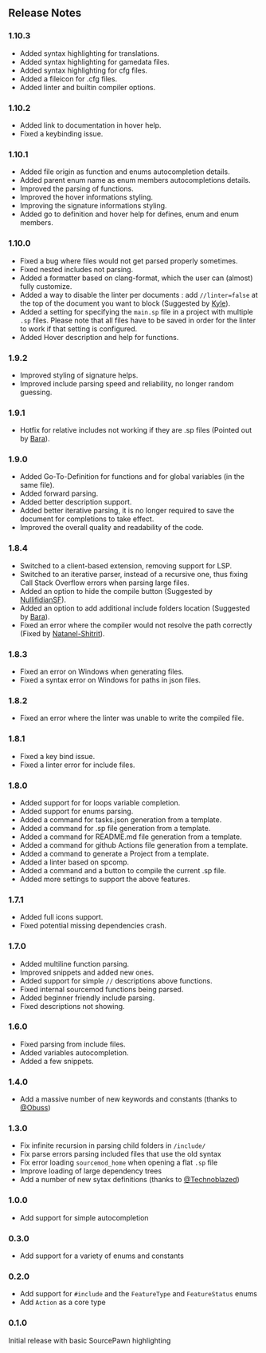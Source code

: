 ## Release Notes

### 1.10.3
 - Added syntax highlighting for translations.
 - Added syntax highlighting for gamedata files.
 - Added syntax highlighting for cfg files.
 - Added a fileicon for .cfg files.
 - Added linter and builtin compiler options.

### 1.10.2
 - Added link to documentation in hover help.
 - Fixed a keybinding issue.

### 1.10.1
 - Added file origin as function and enums autocompletion details.
 - Added parent enum name as enum members autocompletions details.
 - Improved the parsing of functions.
 - Improved the hover informations styling.
 - Improving the signature informations styling.
 - Added go to definition and hover help for defines, enum and enum members.

### 1.10.0
 - Fixed a bug where files would not get parsed properly sometimes.
 - Fixed nested includes not parsing.
 - Added a formatter based on clang-format, which the user can (almost) fully customize.
 - Added a way to disable the linter per documents : add `//linter=false` at the top of the document you want to block (Suggested by [Kyle](https://github.com/Kxnrl)).
 - Added a setting for specifying the `main.sp` file in a project with multiple `.sp` files. Please note that all files have to be saved in order for the linter to work if that setting is configured.
 - Added Hover description and help for functions.

### 1.9.2
 - Improved styling of signature helps.
 - Improved include parsing speed and reliability, no longer random guessing.

### 1.9.1
 - Hotfix for relative includes not working if they are .sp files (Pointed out by [Bara](https://github.com/Bara)).

### 1.9.0
 - Added Go-To-Definition for functions and for global variables (in the same file).
 - Added forward parsing.
 - Added better description support.
 - Added better iterative parsing, it is no longer required to save the document for completions to take effect.
 - Improved the overall quality and readability of the code.

### 1.8.4
 - Switched to a client-based extension, removing support for LSP.
 - Switched to an iterative parser, instead of a recursive one, thus fixing Call Stack Overflow errors when parsing large files.
 - Added an option to hide the compile button (Suggested by [NullifidianSF](https://github.com/NullifidianSF)).
 - Added an option to add additional include folders location (Suggested by [Bara](https://github.com/Bara)).
 - Fixed an error where the compiler would not resolve the path correctly (Fixed by [Natanel-Shitrit](https://github.com/Natanel-Shitrit)).

### 1.8.3
 - Fixed an error on Windows when generating files.
 - Fixed a syntax error on Windows for paths in json files.

### 1.8.2
 - Fixed an error where the linter was unable to write the compiled file.

### 1.8.1
 - Fixed a key bind issue.
 - Fixed a linter error for include files.

### 1.8.0
 - Added support for for loops variable completion.
 - Added support for enums parsing.
 - Added a command for tasks.json generation from a template.
 - Added a command for .sp file generation from a template.
 - Added a command for README.md file generation from a template.
 - Added a command for github Actions file generation from a template.
 - Added a command to generate a Project from a template.
 - Added a linter based on spcomp.
 - Added a command and a button to compile the current .sp file.
 - Added more settings to support the above features.

### 1.7.1
 - Added full icons support.
 - Fixed potential missing dependencies crash.

### 1.7.0

 - Added multiline function parsing.
 - Improved snippets and added new ones.
 - Added support for simple `//` descriptions above functions.
 - Fixed internal sourcemod functions being parsed.
 - Added beginner friendly include parsing.
 - Fixed descriptions not showing.

### 1.6.0

 - Fixed parsing from include files.
 - Added variables autocompletion.
 - Added a few snippets.

### 1.4.0
 - Add a massive number of new keywords and constants (thanks to [@Obuss](https://github.com/Obuss))

### 1.3.0
 - Fix infinite recursion in parsing child folders in `/include/`
 - Fix parse errors parsing included files that use the old syntax
 - Fix error loading `sourcemod_home` when opening a flat `.sp` file
 - Improve loading of large dependency trees
 - Add a number of new sytax definitions (thanks to [@Technoblazed](https://github.com/Technoblazed))

### 1.0.0
 - Add support for simple autocompletion

### 0.3.0
 - Add support for a variety of enums and constants

### 0.2.0
 - Add support for `#include` and the `FeatureType` and `FeatureStatus` enums
 - Add `Action` as a core type
  
### 0.1.0
Initial release with basic SourcePawn highlighting

